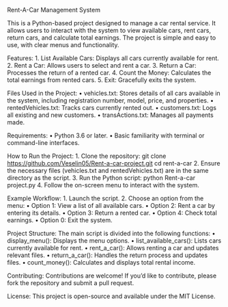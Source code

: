 Rent-A-Car Management System

This is a Python-based project designed to manage a car rental service. It allows users to interact with the system to view available cars, rent cars, return cars, and calculate total earnings.
The project is simple and easy to use, with clear menus and functionality.

Features:
	1.	List Available Cars: Displays all cars currently available for rent.
	2.	Rent a Car: Allows users to select and rent a car.
	3.	Return a Car: Processes the return of a rented car.
	4.	Count the Money: Calculates the total earnings from rented cars.
	5.	Exit: Gracefully exits the system.

Files Used in the Project:
	•	vehicles.txt: Stores details of all cars available in the system, including registration number, model, price, and properties.
	•	rentedVehicles.txt: Tracks cars currently rented out.
  •	customers.txt: Logs all existing and new customers.
  •	transActions.txt: Manages all payments made.

Requirements:
	•	Python 3.6 or later.
	•	Basic familiarity with terminal or command-line interfaces.

How to Run the Project:
	1.	Clone the repository:
 git clone https://github.com/Veselin05/Rent-a-car-project.git
cd rent-a-car
	2.	Ensure the necessary files (vehicles.txt and rentedVehicles.txt) are in the same directory as the script.
	3.	Run the Python script:
 python Rent-a-car project.py
 	4.	Follow the on-screen menu to interact with the system.

Example Workflow:
	1.	Launch the script.
	2.	Choose an option from the menu:
	•	Option 1: View a list of all available cars.
	•	Option 2: Rent a car by entering its details.
	•	Option 3: Return a rented car.
	•	Option 4: Check total earnings.
	•	Option 0: Exit the system.

Project Structure:
The main script is divided into the following functions:
	•	display_menu(): Displays the menu options.
	•	list_available_cars(): Lists cars currently available for rent.
	•	rent_a_car(): Allows renting a car and updates relevant files.
	•	return_a_car(): Handles the return process and updates files.
	•	count_money(): Calculates and displays total rental income.

Contributing:
Contributions are welcome! If you’d like to contribute, please fork the repository and submit a pull request.

License:
This project is open-source and available under the MIT License.
